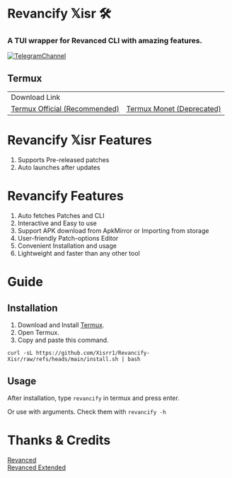 # Revancify 𝕏isr 🛠️
### A TUI wrapper for Revanced CLI with amazing features.

[![TelegramChannel](https://img.shields.io/badge/Telegram_Support_Chat-2CA5E0?style=for-the-badge&logo=Telegram&logoColor=FFFFFF)](https://t.me/anddeachat)

## Termux

<table>
  <tr>
    <td colspan="2">Download Link</td>
  </tr>
  <tr>
    <td><a href="https://github.com/termux/termux-app/releases/latest">Termux Official (Recommended)</a></td>
    <td><a href="https://github.com/Termux-Monet/termux-monet/releases/latest">Termux Monet (Deprecated)</a></td>
  </tr>
</table>


# Revancify 𝕏isr Features
1. Supports Pre-released patches
2. Auto launches after updates

# Revancify Features
1. Auto fetches Patches and CLI
2. Interactive and Easy to use
3. Support APK download from ApkMirror or Importing from storage
4. User-friendly Patch-options Editor
5. Convenient Installation and usage
6. Lightweight and faster than any other tool

# Guide

## Installation
1. Download and Install [Termux](#termux).
2. Open Termux.
3. Copy and paste this command.
```
curl -sL https://github.com/Xisrr1/Revancify-Xisr/raw/refs/heads/main/install.sh | bash
```

## Usage
After installation, type `revancify` in termux and press enter.  

Or use with arguments. Check them with `revancify -h`

# Thanks & Credits
[Revanced](https://github.com/revanced)  
[Revanced Extended](https://github.com/inotia00)  
